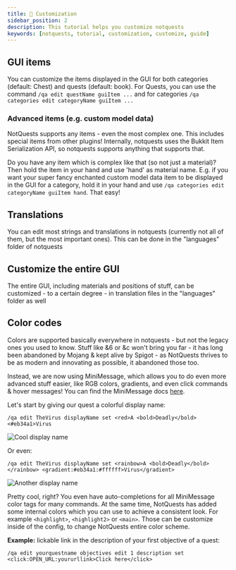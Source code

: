 ```yaml
---
title: 🎨 Customization
sidebar_position: 2
description: This tutorial helps you customize notquests
keywords: [notquests, tutorial, customization, customize, guide]
---
```


## GUI items

You can customize the items displayed in the GUI for both categories (default: Chest) and quests (default: book). For Quests, you can use the command `/qa edit questName guiItem ...` and for categories `/qa categories edit categoryName guiItem ...`

### Advanced items (e.g. custom model data)

NotQuests supports any items - even the most complex one. This includes special items from other plugins! Internally, notquests uses the Bukkit Item Serialization API, so notquests supports anything that supports that.

Do you have any item which is complex like that (so not just a material)? Then hold the item in your hand and use 'hand' as material name. E.g. if you want your super fancy enchanted custom model data item to be displayed in the GUI for a category, hold it in your hand and use `/qa categories edit categoryName guiItem hand`. That easy!

## Translations

You can edit most strings and translations in notquests (currently not all of them, but the most important ones). This can be done in the "languages" folder of notquests

## Customize the entire GUI

The entire GUI, including materials and positions of stuff, can be customized - to a certain degree - in translation files in the "languages" folder as well

## Color codes

Colors are supported basically everywhere in notquests - but not the legacy ones you used to know. Stuff like &6 or &c won't bring you far - it has long been abandoned by Mojang & kept alive by Spigot - as NotQuests thrives to be as modern and innovating as possible, it abandoned those too.

Instead, we are now using MiniMessage, which allows you to do even more advanced stuff easier, like RGB colors, gradients, and even click commands & hover messages! You can find the MiniMessage docs [here](https://docs.adventure.kyori.net/minimessage/).

Let's start by giving our quest a colorful display name:

`/qa edit TheVirus displayName set <red>A <bold>Deadly</bold> <#eb34a1>Virus`

![Cool display name](/img/getting-started/displayname-1.png)

Or even:

`/qa edit TheVirus displayName set <rainbow>A <bold>Deadly</bold></rainbow> <gradient:#eb34a1:#ffffff>Virus</gradient>`

![Another display name](/img/getting-started/displayname-2.png)

Pretty cool, right? You even have auto-completions for all MiniMessage color tags for many commands. At the same time, NotQuests has added some internal colors which you can use to achieve a consistent look. For example `<highlight>`, `<highlight2>` or `<main>`. Those can be customize inside of the config, to change NotQuests entire color scheme.

**Example:** lickable link in the description of your first objective of a quest:

`/qa edit yourquestname objectives edit 1 description set <click:OPEN_URL:yoururllink>Click here</click>`